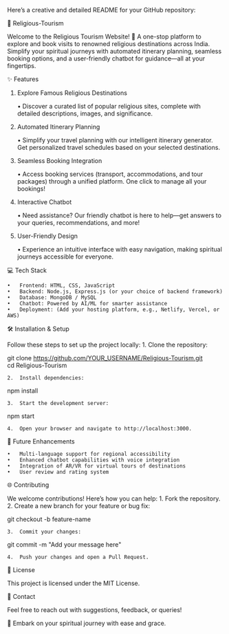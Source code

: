 Here’s a creative and detailed README for your GitHub repository:

🌟 Religious-Tourism

Welcome to the Religious Tourism Website! 🙏
A one-stop platform to explore and book visits to renowned religious destinations across India. Simplify your spiritual journeys with automated itinerary planning, seamless booking options, and a user-friendly chatbot for guidance—all at your fingertips.

✨ Features

1. Explore Famous Religious Destinations

	•	Discover a curated list of popular religious sites, complete with detailed descriptions, images, and significance.

2. Automated Itinerary Planning

	•	Simplify your travel planning with our intelligent itinerary generator. Get personalized travel schedules based on your selected destinations.

3. Seamless Booking Integration

	•	Access booking services (transport, accommodations, and tour packages) through a unified platform. One click to manage all your bookings!

4. Interactive Chatbot

	•	Need assistance? Our friendly chatbot is here to help—get answers to your queries, recommendations, and more!

5. User-Friendly Design

	•	Experience an intuitive interface with easy navigation, making spiritual journeys accessible for everyone.

💻 Tech Stack

	•	Frontend: HTML, CSS, JavaScript
	•	Backend: Node.js, Express.js (or your choice of backend framework)
	•	Database: MongoDB / MySQL
	•	Chatbot: Powered by AI/ML for smarter assistance
	•	Deployment: (Add your hosting platform, e.g., Netlify, Vercel, or AWS)

🛠️ Installation & Setup

Follow these steps to set up the project locally:
	1.	Clone the repository:

git clone https://github.com/YOUR_USERNAME/Religious-Tourism.git  
cd Religious-Tourism  


	2.	Install dependencies:

npm install  


	3.	Start the development server:

npm start  


	4.	Open your browser and navigate to http://localhost:3000.

🚀 Future Enhancements

	•	Multi-language support for regional accessibility
	•	Enhanced chatbot capabilities with voice integration
	•	Integration of AR/VR for virtual tours of destinations
	•	User review and rating system

🌐 Contributing

We welcome contributions! Here’s how you can help:
	1.	Fork the repository.
	2.	Create a new branch for your feature or bug fix:

git checkout -b feature-name  


	3.	Commit your changes:

git commit -m "Add your message here"  


	4.	Push your changes and open a Pull Request.

📜 License

This project is licensed under the MIT License.

💌 Contact

Feel free to reach out with suggestions, feedback, or queries!

🙏 Embark on your spiritual journey with ease and grace.

